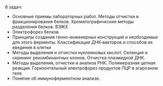6 задач:
* Основные приемы лабораторныx работ. Методы отчистки и фракционирования белков. Хроматографические методы разделения белков. ВЭЖХ
* Электрофорез белков
* Принципы создания генно-инженерных конструкций и необходимые для этого ферменты. Классификация ДНК-векторов и способов их введения в клетки
* Методы выделения и отчистки нуклеиновых кислот. Селекция и скрининг рекомбинантных клонов. Отчистка плазмидной ДНК.
* Методы выделения, отчистки и анализа РНК. Полимеразная цепная реакция. Горизонтальный электрофорез продуктов ПЦР в агарозном геле.
* Понятие об иммуноферментном анализе.
